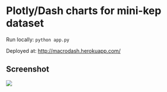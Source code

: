 # Plotly/Dash charts for mini-kep dataset 

Run locally: `python app.py`

Deployed at: <http://macrodash.herokuapp.com/> 

## Screenshot

![](https://user-images.githubusercontent.com/9265326/32327157-89eb18f6-bfe6-11e7-89da-2306c9591647.png)
